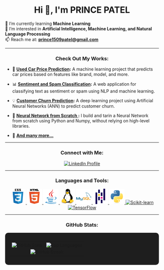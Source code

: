 <h1 align="center">Hi 👋, I'm PRINCE PATEL</h1>

🌱 I’m currently learning **Machine Learning**  
👀 I’m interested in **Artificial Intelligence, Machine Learning, and Natural Language Processing**  
📫 Reach me at: **prince1509patel@gmail.com**

---

<h3 align="center">Check Out My Works:</h3>

- 🚗 **<a href="https://car-price-prediction-frontend.onrender.com/" target="_blank">Used Car Price Prediction</a>:** A machine learning project that predicts car prices based on features like brand, model, and more.  
- 📊 **<a href="https://sentiment-spam-detection-by-prince.streamlit.app/" target="_blank">Sentiment and Spam Classification</a>:** A web application for classifying text as sentiment or spam using NLP and machine learning.  
- 💡 **<a href="https://customer-churn-ann-classification-by-prince.streamlit.app/" target="_blank">Customer Churn Prediction</a>:** A deep learning project using Artificial Neural Networks (ANN) to predict customer churn.
- 🔧 **<a href="https://github.com/prince2004patel/Neural_Network_from_Scratch/" target="_blank"> Neural Network from Scratch </a>:** I build and tarin a Neural Network from scratch using Python and Numpy, without relying on high-level libraries.
  
- 🔗 **<a href="https://github.com/prince2004patel?tab=repositories" target="_blank">And many more...</a>**

---

<h3 align="center">Connect with Me:</h3>
<p align="center">
  <a href="https://linkedin.com/in/prince-patel-347537250" target="blank">
    <img src="https://raw.githubusercontent.com/rahuldkjain/github-profile-readme-generator/master/src/images/icons/Social/linked-in-alt.svg" alt="LinkedIn Profile" height="40" width="40" />
  </a>
</p>

---

<h3 align="center">Languages and Tools:</h3>
<p align="center"> 
  <a href="https://www.w3schools.com/css/" target="_blank" rel="noreferrer">
    <img src="https://raw.githubusercontent.com/devicons/devicon/master/icons/css3/css3-original-wordmark.svg" alt="CSS3" width="50" height="50"/>
  </a> 
  <a href="https://www.w3.org/html/" target="_blank" rel="noreferrer">
    <img src="https://raw.githubusercontent.com/devicons/devicon/master/icons/html5/html5-original-wordmark.svg" alt="HTML5" width="50" height="50"/>
  </a> 
  <a href="https://www.java.com" target="_blank" rel="noreferrer">
    <img src="https://raw.githubusercontent.com/devicons/devicon/master/icons/java/java-original.svg" alt="Java" width="50" height="50"/>
  </a> 
  <a href="https://www.linux.org/" target="_blank" rel="noreferrer">
    <img src="https://raw.githubusercontent.com/devicons/devicon/master/icons/linux/linux-original.svg" alt="Linux" width="50" height="50"/>
  </a> 
  <a href="https://www.mysql.com/" target="_blank" rel="noreferrer">
    <img src="https://raw.githubusercontent.com/devicons/devicon/master/icons/mysql/mysql-original-wordmark.svg" alt="MySQL" width="50" height="50"/>
  </a> 
  <a href="https://pandas.pydata.org/" target="_blank" rel="noreferrer">
    <img src="https://raw.githubusercontent.com/devicons/devicon/2ae2a900d2f041da66e950e4d48052658d850630/icons/pandas/pandas-original.svg" alt="Pandas" width="50" height="50"/>
  </a> 
  <a href="https://www.python.org" target="_blank" rel="noreferrer">
    <img src="https://raw.githubusercontent.com/devicons/devicon/master/icons/python/python-original.svg" alt="Python" width="50" height="50"/>
  </a> 
  <a href="https://scikit-learn.org/" target="_blank" rel="noreferrer">
    <img src="https://upload.wikimedia.org/wikipedia/commons/0/05/Scikit_learn_logo_small.svg" alt="Scikit-learn" width="50" height="50"/>
  </a> 
  <a href="https://www.tensorflow.org" target="_blank" rel="noreferrer">
    <img src="https://www.vectorlogo.zone/logos/tensorflow/tensorflow-icon.svg" alt="TensorFlow" width="50" height="50"/>
  </a>
</p>

---

<h3 align="center">GitHub Stats:</h3>

<div align="center" style="background-color: #1E1E1E; padding: 15px; border-radius: 10px;">
  <table>
    <tr>
      <td>
        <img src="https://github-readme-stats.vercel.app/api?username=prince2004patel&show_icons=true&locale=en" alt="GitHub Stats" />
      </td>
      <td>
        <img src="https://github-readme-stats.vercel.app/api/top-langs?username=prince2004patel&show_icons=true&locale=en&layout=compact" alt="Top Languages" />
      </td>
    </tr>
    <tr>
      <td colspan="2" align="center">
        <img src="https://github-readme-streak-stats.herokuapp.com/?user=prince2004patel&" alt="GitHub Streak" />
      </td>
    </tr>
  </table>
</div>
